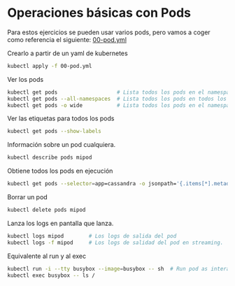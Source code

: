 # Operaciones básicas con Pods

Para estos ejercicios se pueden usar varios pods, pero vamos a coger como referencia el siguiente: [00-pod.yml](00-pod.yml)

Crearlo a partir de un yaml de kubernetes

````bash
kubectl apply -f 00-pod.yml
````

Ver los pods

````bash
kubectl get pods                   # Lista todos los pods en el namespaces activo
kubectl get pods --all-namespaces  # Lista todos los pods en todos los namespace
kubectl get pods -o wide           # Lista todos los pods en el namespaces activo, con más detalle
````

Ver las etiquetas para todos los pods

````bash
kubectl get pods --show-labels
````

Información sobre un pod cualquiera. 

````bash
kubectl describe pods mipod
````

Obtiene todos los pods en ejecución

````bash
kubectl get pods --selector=app=cassandra -o jsonpath='{.items[*].metadata.labels.version}'
````

Borrar un pod
````bash
kubectl delete pods mipod
````

Lanza los logs en pantalla que lanza. 
````bash
kubectl logs mipod        # Los logs de salida del pod
kubectl logs -f mipod     # Los logs de salidad del pod en streaming. 
````

Equivalente al run y al exec
```bash
kubectl run -i --tty busybox --image=busybox -- sh  # Run pod as interactive shell
kubectl exec busybox -- ls /
```
